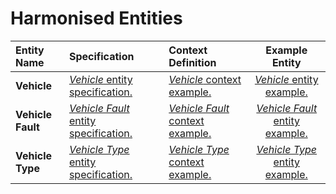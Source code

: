 # Harmonised Entities
| Entity Name | Specification | Context Definition | Example Entity |
|:--- |:--- |:--- |:---:|
| **Vehicle** | [*Vehicle* entity specification.](definitions/Vehicle.md) | [*Vehicle* context example.](examples/Vehicle-context.jsonld) | [*Vehicle* entity example.](examples/Vehicle.jsonld) |
| **Vehicle Fault** | [*Vehicle Fault* entity specification.](definitions/Vehicle-Fault.md) | [*Vehicle Fault* context example.](examples/Vehicle-Fault-context.jsonld) | [*Vehicle Fault* entity example.](examples/Vehicle-Fault.jsonld) |
| **Vehicle Type** | [*Vehicle Type* entity specification.](definitions/Vehicle-Type.md) | [*Vehicle Type* context example.](examples/Vehicle-Type-context.jsonld) | [*Vehicle Type* entity example.](examples/Vehicle-Type.jsonld) |

